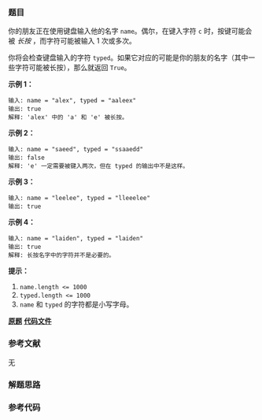 ### 题目
你的朋友正在使用键盘输入他的名字 `name`。偶尔，在键入字符 `c` 时，按键可能会被 _长按_ ，而字符可能被输入 1 次或多次。

你将会检查键盘输入的字符 `typed`。如果它对应的可能是你的朋友的名字（其中一些字符可能被长按），那么就返回 `True`。



**示例 1：**

    
    
    输入: name = "alex", typed = "aaleex"
    输出: true
    解释: 'alex' 中的 'a' 和 'e' 被长按。
    

**示例 2：**

    
    
    输入: name = "saeed", typed = "ssaaedd"
    输出: false
    解释: 'e' 一定需要被键入两次，但在 typed 的输出中不是这样。
    

**示例 3：**

    
    
    输入: name = "leelee", typed = "lleeelee"
    输出: true
    

**示例 4：**

    
    
    输入: name = "laiden", typed = "laiden"
    输出: true
    解释: 长按名字中的字符并不是必要的。
    



**提示：**

  1. `name.length <= 1000`
  2. `typed.length <= 1000`
  3. `name` 和 `typed` 的字符都是小写字母。





 **[原题](https://leetcode-cn.com/problems/long-pressed-name/)**    **[代码文件]()**


### 参考文献
无

### 解题思路




### 参考代码

```go


```




